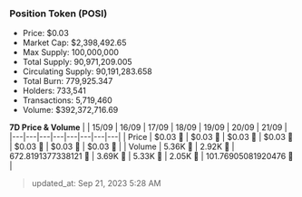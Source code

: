 
  ### Position Token (POSI)
  - Price: $0.03
  - Market Cap: $2,398,492.65
  - Max Supply: 100,000,000
  - Total Supply: 90,971,209.005
  - Circulating Supply: 90,191,283.658
  - Total Burn: 779,925.347
  - Holders: 733,541
  - Transactions: 5,719,460
  - Volume: $392,372,716.69

  **7D Price & Volume**
  | | 15&#x2F;09 | 16&#x2F;09 | 17&#x2F;09 | 18&#x2F;09 | 19&#x2F;09 | 20&#x2F;09 | 21&#x2F;09 |
  |---|---|---|---|---|---|---|---|
  | Price | $0.03 🔻 | $0.03 🔻 | $0.03 🚀 | $0.03 🚀 | $0.03 🔻 | $0.03 🔻 | $0.03 🔻 |
  | Volume | 5.36K 🔻 | 2.92K 🔻 | 672.8191377338121 🔻 | 3.69K 🚀 | 5.33K 🚀 | 2.05K 🔻 | 101.76905081920476 🔻 |

  > updated_at: Sep 21, 2023 5:28 AM
